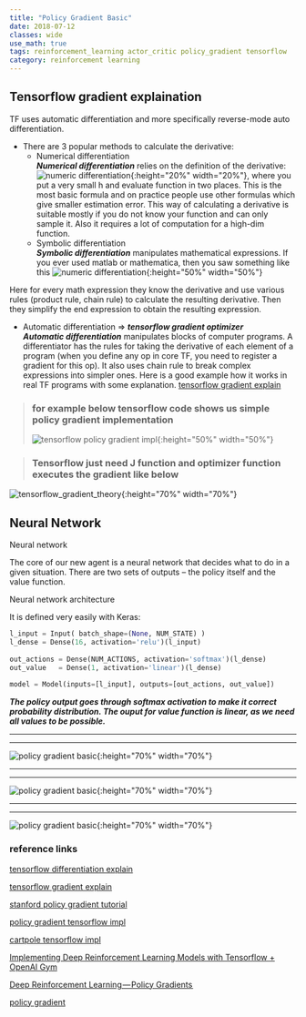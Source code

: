 ```yaml
---
title: "Policy Gradient Basic"
date: 2018-07-12
classes: wide
use_math: true
tags: reinforcement_learning actor_critic policy_gradient tensorflow
category: reinforcement learning
---
```


## Tensorflow gradient explaination

TF uses automatic differentiation and more specifically reverse-mode auto differentiation.

- There are 3 popular methods to calculate the derivative:
  - Numerical differentiation  
  ***Numerical differentiation*** relies on the definition of the derivative: ![numeric differentiation](../../pictures/policy_gradient/numeric_diff.png){:height="20%" width="20%"}, where you put a very small h and evaluate function in two places. This is the most basic formula and on practice people use other formulas which give smaller estimation error. This way of calculating a derivative is suitable mostly if you do not know your function and can only sample it. Also it requires a lot of computation for a high-dim function.
  - Symbolic differentiation  
  ***Symbolic differentiation*** manipulates mathematical expressions. If you ever used matlab or mathematica, then you saw something like this ![numeric differentiation](../../pictures/policy_gradient/symbolic_diff.png){:height="50%" width="50%"}

Here for every math expression they know the derivative and use various rules (product rule, chain rule) to calculate the resulting derivative. Then they simplify the end expression to obtain the resulting expression.

  - Automatic differentiation => ***tensorflow gradient optimizer***   
  ***Automatic differentiation*** manipulates blocks of computer programs. A differentiator has the rules for taking the derivative of each element of a program (when you define any op in core TF, you need to register a gradient for this op). It also uses chain rule to break complex expressions into simpler ones. Here is a good example how it works in real TF programs with some explanation.
[tensorflow gradient explain](https://stackoverflow.com/questions/44342432/is-gradient-in-the-tensorflows-graph-calculated-incorrectly)  
  > ### for example below tensorflow code shows us simple policy gradient implementation
  > ![tensorflow policy gradient impl](../../pictures/policy_gradient/tensorflow_gradient.png){:height="50%" width="50%"}  

  > ### Tensorflow just need J function and optimizer function executes the gradient like below
  ![tensorflow_gradient_theory](../../pictures/policy_gradient/tensorflow_gradient_theory.png){:height="70%" width="70%"}


## Neural Network

Neural network

The core of our new agent is a neural network that decides what to do in a given situation. There are two sets of outputs – the policy itself and the value function.

Neural network architecture

It is defined very easily with Keras:
```python 
l_input = Input( batch_shape=(None, NUM_STATE) )
l_dense = Dense(16, activation='relu')(l_input)
 
out_actions = Dense(NUM_ACTIONS, activation='softmax')(l_dense)
out_value   = Dense(1, activation='linear')(l_dense)
 
model = Model(inputs=[l_input], outputs=[out_actions, out_value])
```

***The policy output goes through softmax activation to make it correct probability distribution. The ouput for value function is linear, as we need all values to be possible.***

- - - 
- - - 

![policy gradient basic](../../pictures/policy_gradient/policy_gradient_basic1.png){:height="70%" width="70%"}

- - - 
- - - 

![policy gradient basic](../../pictures/policy_gradient/policy_gradient_basic2.png){:height="70%" width="70%"}

- - - 
- - - 

![policy gradient basic](../../pictures/policy_gradient/policy_gradient_basic3.png){:height="70%" width="70%"}





### reference links

[tensorflow differentiation explain](https://stackoverflow.com/questions/36370129/does-tensorflow-use-automatic-or-symbolic-gradients)

[tensorflow gradient explain](https://stackoverflow.com/questions/44342432/is-gradient-in-the-tensorflows-graph-calculated-incorrectly)

[stanford policy gradient tutorial](https://web.stanford.edu/class/cs20si/2017/lectures/slides_14.pdf)

[policy gradient tensorflow impl](https://jaromiru.com/2017/03/26/lets-make-an-a3c-implementation/)

[cartpole tensorflow impl](http://kvfrans.com/simple-algoritms-for-solving-cartpole/)

[Implementing Deep Reinforcement Learning Models with Tensorflow + OpenAI Gym](https://lilianweng.github.io/lil-log/2018/05/05/implementing-deep-reinforcement-learning-models.html)

[Deep Reinforcement Learning — Policy Gradients ](https://medium.com/@gabogarza/deep-reinforcement-learning-policy-gradients-8f6df70404e6)

[policy gradient](http://christianherta.de/lehre/dataScience/machineLearning/reinforcementLearning/Policy_Gradient_Introduction.slides.php)

